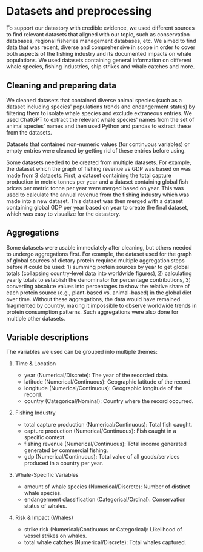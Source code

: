 # Datasets and preprocessing

To support our datastory with credible evidence, we used different sources to find relevant datasets that aligned with our topic, such as conservation databases, regional fisheries management databases, etc. We aimed to find data that was recent, diverse and comprehensive in scope in order to cover both aspects of the fishing industry and its documented impacts on whale populations.
We used datasets containing general information on different whale species, fishing industries, ship strikes and whale catches and more.

## Cleaning and preparing data

We cleaned datasets that contained diverse animal species (such as a dataset including species' populations trends and endangerment status) by filtering them to isolate whale species and exclude extraneous entries. We used ChatGPT to extract the relevant whale species' names from the set of animal species' names and then used Python and pandas to extract these from the datasets. 

Datasets that contained non-numeric values (for continuous variables) or empty entries were cleaned by getting rid of these entries before using.

Some datasets needed to be created from multiple datasets. For example, the dataset which the graph of fishing revenue vs GDP was based on was made from 3 datasets. First, a dataset containing the total capture production in metric tonnes per year and a dataset containing global fish prices per metric tonne per year were merged based on year. This was used to calculate the annual revenue from the fishing industry which was made into a new dataset. This dataset was then merged with a dataset containing global GDP per year based on year to create the final dataset, which was easy to visualize for the datastory.

## Aggregations

Some datasets were usable immediately after cleaning, but others needed to undergo aggregations first. For example, the dataset used for the graph of global sources of dietary protein required multiple aggregation steps before it could be used: 1) summing protein sources by year to get global totals (collapsing country-level data into worldwide figures), 2) calculating yearly totals to establish the denominator for percentage contributions, 3) converting absolute values into percentages to show the relative share of each protein source (e.g., plant-based vs. animal-based) in the global diet over time. Without these aggregations, the data would have remained fragmented by country, making it impossible to observe worldwide trends in protein consumption patterns.
Such aggregations were also done for multiple other datasets.


## Variable descriptions

The variables we used can be grouped into multiple themes:

1. Time & Location
    - year (Numerical/Discrete): The year of the recorded data.
    - latitude (Numerical/Continuous): Geographic latitude of the record.
    - longitude (Numerical/Continuous): Geographic longitude of the record.
    - country (Categorical/Nominal): Country where the record occurred.

2. Fishing Industry
    - total capture production (Numerical/Continuous): Total fish caught.
    - capture production (Numerical/Continuous): Fish caught in a specific context.
    - fishing revenue (Numerical/Continuous): Total income generated generated by commercial fishing.
    - gdp (Numerical/Continuous): Total value of all goods/services produced in a country per year.

3. Whale-Specific Variables
    - amount of whale species (Numerical/Discrete): Number of distinct whale species.
    - endangerment classification (Categorical/Ordinal): Conservation status of whales.

4. Risk & Impact (Whales)
    - strike risk (Numerical/Continuous or Categorical): Likelihood of vessel strikes on whales.
    - total whale catches (Numerical/Discrete): Total whales captured.
